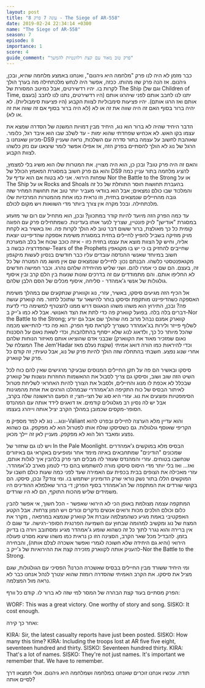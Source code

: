```yaml
---
layout: post
title: "עונה 7 פרק 8 - The Siege of AR-558"
date: 2019-02-24 22:34:14 +0300
name: "The Siege of AR-558"
season: 7
episode: 8
importance: 1
score: 4
guide_comment: "פרק טוב מאוד עם קצת רלוונטיות להמשך"
---
```

כבר מזמן לא היה לנו פרק "מלחמה היא גיהנום", ואנחנו באמצע מלחמה שהיא, ובכן, גיהנום. אז הנה פרק שזו מהותו. ככזה, אפשר היה לנחש מלכתחילה מה בערך הולך לקרות בו. יהיו רדשירטים, אבל כמיטב המסורת של The Ship (וגם של Children of Time, בעצם) יתנו לנו לחבב אותם לפני שיהרגו אותם (היו רדשירטים, נתנו לנו לחבב אותם ואז הרגו אותם). יהיו פציעות סימבוליות לצוות הקבוע (היו פציעות סימבוליות). לא יהיה ברור בסוף האם זה היה שווה את זה או לא (לא היה ברור בסוף אם זה שווה את זה או לא).

הדבר היחיד שהיה לא ברור הוא נוג, היחיד מבין דמויות המשנה של הסדרה שמצא את עצמו בקו האש. לא אכחיש שפחדתי שהוא ימות - עד לשלב שבו הוא איבד רגל, כלומר. מכיוון שאנחנו ב-DS9 שאוהבת לחשוב על עצמה בתור סדרה עם השלכות, נראה שעניין הרגל של נוג לא הולך להסתיים בפרק הזה, אז אפילו אפשר לומר שיצאנו עם נזק כלשהו לצוות הקבוע.

והאם זה היה פרק טוב? ובכן כן, הוא היה מצויין. את המטרות שלו הוא משיג בלי למצמץ, והוא גם פרק חשוב במסגרת המאמץ הכולל של DS9 להציג מלחמה בתור עניין כמה שפחות הירואי. אני לא בטוח אם הוא עדיף על Nor the Battle to the Strong או על The Ship או על Rocks and Shoals בהעברת תחושות חוסר התוחלת של כל זה והמלכוד שבו כולם נמצאים; אבל הוא בוודאי מעביר יותר טוב את תחושת המחיר שזה גובה מהחיילים שנמצאים בחזית, וזו נראית כמו אחת מהמטרות המרכזיות שלו מלכתחילה. ובכל מקרה אין צורך ביותר מדי השוואות ויש מקום לכולם.

עד כמה הפרק הזה מיועד להיות קודר במתכוון? ובכן, הוא מתחיל עם רום שר מזעזע במסגרת "אודישן" לויק פונטיין, שצריך לנער אותו בעדינות. כשמתחילים פרק עם הפוגה קומית כל כך מאולצת, ברור ששום דבר טוב לא הולך לקרות פה. ואז באשיר בא לקחת מויק מוזיקה בשביל להפיץ לחיילים בחזית במסגרת משימת אספקה שהדיפיינט יוצאת אליה, וחיש קל הצוות מוצא את עצמו בחזית כזו - איזה כוכב שכוח אל בלב המערכת שהפדרציה כבשה ב-Tears of the Prophets שחייבים להחזיק בו כי יש בו מקגאפין חשוב במיוחד שאנשי ההנדסה עובדים עליו כבר חודשים בנסיון לעשות מיקגפון מקגאפנטסטי כלשהו. הבנתם נכון: לחיילים שנמצאים שם אין מושג מה המטרה של כל זה, בעצם. הם שם כי אמרו להם. ושני שליש מהיחידה שלהם נהרג. וכבר חמישה חודשים לא החליפו אותם. והם מתמודדים עם זה בדרכים שונות שנעות בין הלם קרב ובין איסוף גולגולות של אנשי ג'אמהדר - סליחה, איסוף מכלים של הסם הלבן שלהם.

אל הכיף הזה מגיעים סיסקו, באשיר, עזרי, נוג וקווארק שנתקעים שם במהלך משימת האספקה כשהדיפיינט מותקפת וסיסקו בוחר להישאר עד שתוכל לחזור. מה קווארק עושה פה? ובכן, התירוץ הוא משהו משהו הנאגוס דרש ממנו להצטרף למשימה כדי לדעת דברים בלה בלה. בפועל קווארק פה כדי לתת את הצד האנושי. אבל לא כמו ג'ייק ב-Nor the Battle to the Strong; קווארק אמנם נבהל מרוב מה שהולך שם אבל גם יודע לשלוף פייזר ולירות בג'אמהדר כשצריך לקראת סוף הפרק. הוא פה כדי להתייאש מכמה שהכל מיותר כל כך, ולדאוג לנוג שלא ייסחף בהתלהבות, וכדי לשאת נאום על הסכנות שבבני אדם שהוציאו אותם מאיזור הנוחות שלהם (נאום שמזכיר מאוד את הקווארק המוצלח של The Jem'Hadar שקצת נעלם מאז) וכדי להיראות כמו הורה דואג אמיתי אחרי שנוג נפצע. חשבתי בהתחלה שזה הולך להיות פרק של נוג, אבל טעיתי; זה קודם כל פרק של קווארק.

סיסקו ובאשיר הם פה על תקן החיילים המנוסים שבעיקר מרגישים שאין להם כוח לכל השיט הזה שוב ושוב, וסיסקו גם צריך לסבול את ההאשמות החוזרות ונשנות של קווארק שבכלל לא אכפת לו מנוג והחיילים, ולסבול את הצורך להיות האחראי לשליחת פטרול לאיתור הבסיס של כוח התקיפה הג'אמהדרי שבמהלכו הורגים את אחת מהמגינות הסימפטיות ופוצעים את נוג. עזרי היא סוג של חצי-חצי; זו הפעם הראשונה שלה בקרב, אבל יש לה נסיון רב מגלגולים קודמים. אז דואגים לידד אותה עם המהנדס הסופר-מקסים שכמובן במהלך הקרב יציל אותה וייהרג בעצמו.

ונוג... נוג לא למד מספיק מ-Valiant והוא עדיין מלא הערצה לחיילים ובפרט להוא הקריפי שאוסף גולגולות. גם כשסיסקו שולח אותו לפטרול הוא לא מפקפק. גם כשהוא נפצע ומאבד רגל הוא לא מפקפק. מעניין לאן זה יילך מכאן.

ויש לנו גם שחזור של In the Pale Moonlight. הבסיס מלא במוקשים ג'אמהדרים שמכונים "הודינים" שמתחבאים באיזה מימד אחר ומופיעים באקראי גם באיזורים שנחשבו בטוחים. עזרי והמהנדס שעוזר לה מבלים חצי פרק בלהבין איך לגלות אותם, ואז... ואז בלי יותר מדי היסוס סיסקו מורה להשתמש בהם כדי לטמון מארב לג'אמהדר. עזרי מאכילה את הצופים בבית בכפית עם האמירה שעד לפני כמה שעות כולם חשבו על המוקשים הללו בתור נשק נוראי שרק הדומיניון ישתמש בו. ומי צודק? ובכן, סיסקו. הם בקושי שורדים את המתקפה של הג'אמהדר בסוף הפרק; די ברור שאלמלא ההודינים היו משמידים שליש מהכוח התוקף, הם לא היו שורדים.

המתקפה עצמה מצולמת באופן הכי לא הירואי שאפשר - הכל חשוך, אי אפשר להבין כלום וכולם הולכים מכות ורואים אנשים נדקרים ונורים ויש המון צרחות. אבל הקטע האפקטיבי באמת מגיע כשהמצלמה עוברת אל קווארק שנמצא במרפאה , מקרר את המצח של נוג ומקשיב למהומה שבחוץ עם השמיעה הפרנגית הסופר-רגישה. עד שגם לו אין ברירה והוא נגרר לתוך כל זה כשהוא שומע ג'אמהדר מגיע ומסתובב ויורה בו בדיוק בזמן. להבדיל מכל שאר הקרב, הסצינה הזו כן נראית כמו משהו שיצא מסרט פעולה הירואי (והיא גם היחידה שלא חשוכה לגמרי ואפשר אשכרה לצלם אותה), והבחירה להעניק אותה לקווארק מזכירה קצת את ההירואיות של ג'ייק ב-Nor the Battle to the Strong.

ומי היחיד ששורד מבין החיילים בבסיס שאשכרה הכרנו? הפסיכי עם הגולגולות, שגם מציל את סיסקו. את הקרב האמיתי שהסדרה רומזת שהוא יצטרך לנהל אנחנו כבר לא נראה מול המצלמה.

הפרק מסתיים בעוד קצת הבהרה של המסר למי שזה לא ברור לו. קודם כל וורף:

WORF: This was a great victory. One worthy of story and song. 
SISKO: It cost enough.

ואחר כך קירה:

KIRA: Sir, the latest casualty reports have just been posted. 
SISKO: How many this time? 
KIRA: Including the troops lost at AR five five eight, seventeen hundred and thirty. 
SISKO: Seventeen hundred thirty. 
KIRA: That's a lot of names. 
SISKO: They're not just names. It's important we remember that. We have to remember.

תודה. עכשיו אנחנו זוכרים שאנחנו במלחמה ושמלחמה היא גיהנום. אולי תמצאו דרך לסיים אותה?